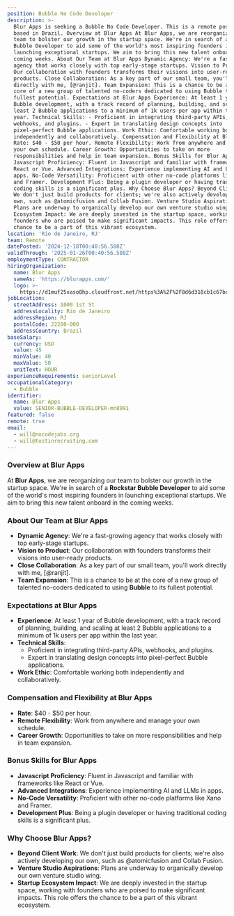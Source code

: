 ```yaml
---
position: Bubble No Code Developer
description: >-
  Blur Apps is seeking a Bubble No Code Developer. This is a remote position
  based in Brazil. Overview at Blur Apps At Blur Apps, we are reorganizing our
  team to bolster our growth in the startup space. We're in search of a Rockstar
  Bubble Developer to aid some of the world's most inspiring founders in
  launching exceptional startups. We aim to bring this new talent onboard in the
  coming weeks. About Our Team at Blur Apps Dynamic Agency: We're a fast-growing
  agency that works closely with top early-stage startups. Vision to Product:
  Our collaboration with founders transforms their visions into user-ready
  products. Close Collaboration: As a key part of our small team, you'll work
  directly with me, [@ranjit]. Team Expansion: This is a chance to be at the
  core of a new group of talented no-coders dedicated to using Bubble to its
  fullest potential. Expectations at Blur Apps Experience: At least 1 year of
  Bubble development, with a track record of planning, building, and scaling at
  least 2 Bubble applications to a minimum of 1k users per app within the last
  year. Technical Skills: - Proficient in integrating third-party APIs,
  webhooks, and plugins. - Expert in translating design concepts into
  pixel-perfect Bubble applications. Work Ethic: Comfortable working both
  independently and collaboratively. Compensation and Flexibility at Blur Apps
  Rate: $40 - $50 per hour. Remote Flexibility: Work from anywhere and manage
  your own schedule. Career Growth: Opportunities to take on more
  responsibilities and help in team expansion. Bonus Skills for Blur Apps
  Javascript Proficiency: Fluent in Javascript and familiar with frameworks like
  React or Vue. Advanced Integrations: Experience implementing AI and LLMs in
  apps. No-Code Versatility: Proficient with other no-code platforms like Xano
  and Framer. Development Plus: Being a plugin developer or having traditional
  coding skills is a significant plus. Why Choose Blur Apps? Beyond Client Work:
  We don't just build products for clients; we're also actively developing our
  own, such as @atomicfusion and Collab Fusion. Venture Studio Aspirations:
  Plans are underway to organically develop our own venture studio wing. Startup
  Ecosystem Impact: We are deeply invested in the startup space, working with
  founders who are poised to make significant impacts. This role offers the
  chance to be a part of this vibrant ecosystem.
location: 'Rio de Janeiro, RJ'
team: Remote
datePosted: '2024-12-18T00:40:56.588Z'
validThrough: '2025-01-26T00:40:56.588Z'
employmentType: CONTRACTOR
hiringOrganization:
  name: Blur Apps
  sameAs: 'https://blurapps.com/'
  logo: >-
    https://d1muf25xaso8hp.cloudfront.net/https%3A%2F%2F8d6d318cb1c67bc0b84ee11b83349e08.cdn.bubble.io%2Ff1707394005610x495759504272951040%2Fblur_apps_logo.jpeg?w=48&h=48&auto=compress&dpr=2&fit=max
jobLocation:
  streetAddress: 1000 1st St
  addressLocality: Rio de Janeiro
  addressRegion: RJ
  postalCode: 22280-000
  addressCountry: Brazil
baseSalary:
  currency: USD
  value: 45
  minValue: 40
  maxValue: 50
  unitText: HOUR
experienceRequirements: seniorLevel
occupationalCategory:
  - Bubble
identifier:
  name: Blur Apps
  value: SENIOR-BUBBLE-DEVELOPER-mn8991
featured: false
remote: true
email:
  - will@nocodejobs.org
  - will@tustinrecruiting.com
---
```


### Overview at Blur Apps
At **Blur Apps**, we are reorganizing our team to bolster our growth in the startup space. We're in search of a **Rockstar Bubble Developer** to aid some of the world's most inspiring founders in launching exceptional startups. We aim to bring this new talent onboard in the coming weeks.

### About Our Team at Blur Apps
- **Dynamic Agency**: We're a fast-growing agency that works closely with top early-stage startups.
- **Vision to Product**: Our collaboration with founders transforms their visions into user-ready products.
- **Close Collaboration**: As a key part of our small team, you'll work directly with me, [@ranjit].
- **Team Expansion**: This is a chance to be at the core of a new group of talented no-coders dedicated to using **Bubble** to its fullest potential.

### Expectations at Blur Apps
- **Experience**: At least 1 year of Bubble development, with a track record of planning, building, and scaling at least 2 Bubble applications to a minimum of 1k users per app within the last year.
- **Technical Skills**:
  - Proficient in integrating third-party APIs, webhooks, and plugins.
  - Expert in translating design concepts into pixel-perfect Bubble applications.
- **Work Ethic**: Comfortable working both independently and collaboratively.

### Compensation and Flexibility at Blur Apps
- **Rate**: $40 - $50 per hour.
- **Remote Flexibility**: Work from anywhere and manage your own schedule.
- **Career Growth**: Opportunities to take on more responsibilities and help in team expansion.

### Bonus Skills for Blur Apps
- **Javascript Proficiency**: Fluent in Javascript and familiar with frameworks like React or Vue.
- **Advanced Integrations**: Experience implementing AI and LLMs in apps.
- **No-Code Versatility**: Proficient with other no-code platforms like Xano and Framer.
- **Development Plus**: Being a plugin developer or having traditional coding skills is a significant plus.

### Why Choose Blur Apps?
- **Beyond Client Work**: We don't just build products for clients; we're also actively developing our own, such as @atomicfusion and Collab Fusion.
- **Venture Studio Aspirations**: Plans are underway to organically develop our own venture studio wing.
- **Startup Ecosystem Impact**: We are deeply invested in the startup space, working with founders who are poised to make significant impacts. This role offers the chance to be a part of this vibrant ecosystem.



